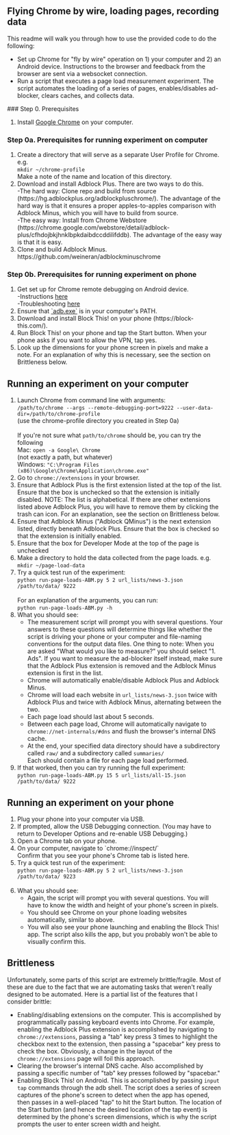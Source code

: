## Flying Chrome by wire, loading pages, recording data
This readme will walk you through how to use the provided code to do the following:
<ul>
	<li> Set up Chrome for "fly by wire" operation on 1) your computer and 2) an Android device.  Instructions to the browser and feedback from the browser are sent via a websocket connection.</li>
	<li> Run a script that executes a page load measurement experiment.  The script automates the loading of a series of pages, enables/disables ad-blocker, clears caches, and collects data.</li>

</ul>
### Step 0. Prerequisites
<ol>
  <li>Install <a href="https://www.google.com/chrome/browser/desktop/">Google Chrome</a> on your computer.</li>
</ol>

### Step 0a. Prerequisites for running experiment on computer
<ol>
	<li>Create a directory that will serve as a separate User Profile for Chrome. e.g. </br>
  		<code>mkdir ~/chrome-profile</code></br>
  		Make a note of the name and location of this directory.</li>
	<li>Download and install Adblock Plus.  There are two ways to do this.</br>
		-The hard way: Clone repo and build from source (https://hg.adblockplus.org/adblockpluschrome/).
		The advantage of the hard way is that it ensures a proper apples-to-apples comparison with Adblock Minus, which you will have to build from source.</br>
		-The easy way: Install from Chrome Webstore (https://chrome.google.com/webstore/detail/adblock-plus/cfhdojbkjhnklbpkdaibdccddilifddb).  The advantage of the easy way is that it is easy.</li>
	<li>Clone and build Adblock Minus.  https://github.com/weineran/adblockminuschrome</li>
</ol>

### Step 0b. Prerequisites for running experiment on phone
<ol>
	<li> Get set up for Chrome remote debugging on Android device.</br>
	  -Instructions <a href="https://developers.google.com/web/tools/chrome-devtools/debug/remote-debugging/remote-debugging?hl=en">here</a></br>
	  -Troubleshooting <a href="http://stackoverflow.com/questions/21925992/chrome-devtools-devices-does-not-detect-device-when-plugged-in">here</a></li>
	<li>Ensure that <a href="http://developer.android.com/tools/help/adb.html">`adb.exe`</a> is in your computer's PATH.</li>
	<li>Download and install Block This! on your phone (https://block-this.com/).</li>
	<li>Run Block This! on your phone and tap the Start button.  When your phone asks if you want to allow the VPN, tap yes.</li>
	<li>Look up the dimensions for your phone screen in pixels and make a note.  For an explanation of why this is necessary, see the section on Brittleness below.</li>
</ol>

## Running an experiment on your computer
<ol>
	<li>Launch Chrome from command line with arguments:</br>
  		<code>/path/to/chrome --args --remote-debugging-port=9222 --user-data-dir=/path/to/chrome-profile</code></br>    (use the chrome-profile directory you created in Step 0a)</br></br>
  		If you're not sure what <code>path/to/chrome</code> should be, you can try the following</br>
  		Mac: <code>open -a Google\ Chrome</code></br>(not exactly a path, but whatever)</br>
  		Windows: <code>"C:\Program Files (x86)\Google\Chrome\Application\chrome.exe"</code></li>
	<li>Go to <code>chrome://extensions</code> in your browser.</li>
	<li>Ensure that Adblock Plus is the first extension listed at the top of the list.  Ensure that the box is unchecked so that the extension is initially disabled.  NOTE: The list is alphabetical.  If there are other extensions listed above Adblock Plus, you will have to remove them by clicking the trash can icon.  For an explanation, see the section on Brittleness below.</li>
	<li>Ensure that Adblock Minus ("Adblock QMinus") is the next extension listed, directly beneath Adblock Plus.  Ensure that the box is checked so that the extension is initially enabled.</li>
	<li>Ensure that the box for Developer Mode at the top of the page is unchecked</li>
	<li>Make a directory to hold the data collected from the page loads.  e.g.</br>
		<code>mkdir ~/page-load-data</code></li>
	<li>Try a quick test run of the experiment:</br>
		<code>python run-page-loads-ABM.py 5 2 url_lists/news-3.json /path/to/data/ 9222</code></br></br>
		For an explanation of the arguments, you can run:</br>
		<code>python run-page-loads-ABM.py -h</code></li>
	<li>What you should see:</br>
		<ul>
			<li>The measurement script will prompt you with several questions.  Your answers to these questions will determine things like whether the script is driving your phone or your computer and file-naming conventions for the output data files.  One thing to note: When you are asked "What would you like to measure?" you should select "1. Ads".  If you want to measure the ad-blocker itself instead, make sure that the Adblock Plus extension is removed and the Adblock Minus extension is first in the list.</li>
			<li>Chrome will automatically enable/disable Adblock Plus and Adblock Minus.</li>
			<li>Chrome will load each website in <code>url_lists/news-3.json</code> twice with Adblock Plus and twice with Adblock Minus, alternating between the two.</li>
			<li>Each page load should last about 5 seconds.</li>
			<li>Between each page load, Chrome will automatically navigate to <code>chrome://net-internals/#dns</code> and flush the browser's internal DNS cache.</li>
			<li>At the end, your specified data directory should have a subdirectory called <code>raw/</code> and a subdirectory called <code>summaries/</code></br>  Each should contain a file for each page load performed.</li>
		</ul></li>
	<li>If that worked, then you can try running the full experiment:</br>
		<code>python run-page-loads-ABM.py 15 5 url_lists/all-15.json /path/to/data/ 9222</code></li>
</ol>

## Running an experiment on your phone
<ol>
	<li>Plug your phone into your computer via USB.</li>
	<li>If prompted, allow the USB Debugging connection.  (You may have to return to Developer Options and re-enable USB Debugging.)</li>
	<li>Open a Chrome tab on your phone.</li>
	<li>On your computer, navigate to `chrome://inspect/`</br>
		Confirm that you see your phone's Chrome tab is listed here.</li>
	<li>Try a quick test run of the experiment:</br>
		<code>python run-page-loads-ABM.py 5 2 url_lists/news-3.json /path/to/data/ 9223</code></br></br>
	</li>
	<li>What you should see:
		<ul>
			<li>Again, the script will prompt you with several questions.  You will have to know the width and height of your phone's screen in pixels.</li>
			<li>You should see Chrome on your phone loading websites automatically, similar to above.</li>
			<li>You will also see your phone launching and enabling the Block This! app.  The script also kills the app, but you probably won't be able to visually confirm this.</li>
		</ul>
	</li>
	
</ol>

## Brittleness
Unfortunately, some parts of this script are extremely brittle/fragile.  Most of these are due to the fact that we are automating tasks that weren't really designed to be automated.  Here is a partial list of the features that I consider brittle:</br>
<ul>
	<li>Enabling/disabling extensions on the computer.  This is accomplished by programmatically passing keyboard events into Chrome.  For example, enabling the Adblock Plus extension is accomplished by navigating to <code>chrome://extensions</code>, passing a "tab" key press 3 times to highlight the checkbox next to the extension, then passing a "spacebar" key press to check the box.  Obviously, a change in the layout of the <code>chrome://extensions</code> page will foil this approach.</li>
	<li>Clearing the browser's internal DNS cache.  Also accomplished by passing a specific number of "tab" key presses followed by "spacebar."</li>
	<li>Enabling Block This! on Android.  This is accomplished by passing <code>input tap</code> commands through the adb shell.  The script does a series of screen captures of the phone's screen to detect when the app has opened, then passes in a well-placed "tap" to hit the Start button.  The location of the Start button (and hence the desired location of the tap event) is determined by the phone's screen dimensions, which is why the script prompts the user to enter screen width and height.</li>
</ul>

